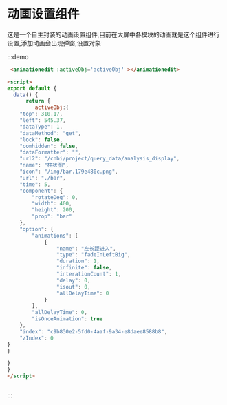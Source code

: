 
# 动画设置组件

这是一个自主封装的动画设置组件,目前在大屏中各模块的动画就是这个组件进行设置,添加动画会出现弹窗,设置对象

:::demo 
```html
 <animationedit :activeObj='activeObj' ></animationedit>

<script>
export default {
  data() {
      return {
         activeObj:{
    "top": 310.17,
    "left": 545.37,
    "dataType": 1,
    "dataMethod": "get",
    "lock": false,
    "comhidden": false,
    "dataFormatter": "",
    "url2": "/cnbi/project/query_data/analysis_display",
    "name": "柱状图",
    "icon": "/img/bar.179e480c.png",
    "url": "./bar",
    "time": 5,
    "component": {
        "rotateDeg": 0,
        "width": 400,
        "height": 200,
        "prop": "bar"
    },
    "option": {
        "animations": [
            {
                "name": "左长距进入",
                "type": "fadeInLeftBig",
                "duration": 1,
                "infinite": false,
                "interationCount": 1,
                "delay": 0,
                "isout": 0,
                "allDelayTime": 0
            }
        ],
        "allDelayTime": 0,
        "isOnceAnimation": true
    },
    "index": "c9b830e2-5fd0-4aaf-9a34-e8daee8588b8",
    "zIndex": 0
}
}

}
}
</script>



```
:::

<script>
export default {
  data() {
      return {
         activeObj:{
    "top": 310.17,
    "left": 545.37,
    "dataType": 1,
    "dataMethod": "get",
    "lock": false,
    "comhidden": false,
    "dataFormatter": "",
    "url2": "/cnbi/project/query_data/analysis_display",
    "name": "柱状图",
    "icon": "/img/bar.179e480c.png",
    "url": "./bar",
    "time": 5,
    "component": {
        "rotateDeg": 0,
        "width": 400,
        "height": 200,
        "prop": "bar"
    },
    "option": {
        "animations": [
            {
                "name": "左长距进入",
                "type": "fadeInLeftBig",
                "duration": 1,
                "infinite": false,
                "interationCount": 1,
                "delay": 0,
                "isout": 0,
                "allDelayTime": 0
            }
        ],
        "allDelayTime": 0,
        "isOnceAnimation": true
    },
    "index": "c9b830e2-5fd0-4aaf-9a34-e8daee8588b8",
    "zIndex": 0
}
}

}
}
</script>

